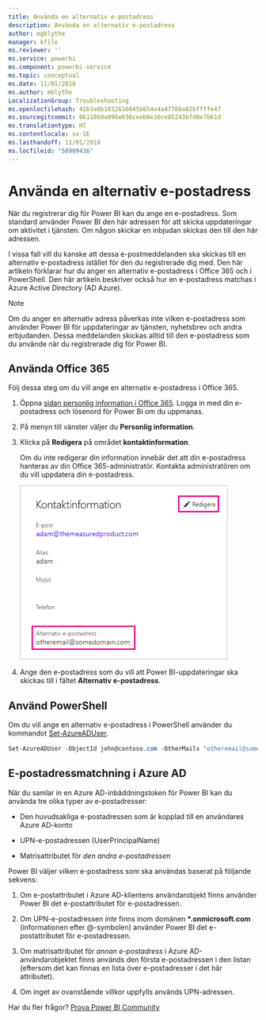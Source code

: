```yaml
---
title: Använda en alternativ e-postadress
description: Använda en alternativ e-postadress
author: mgblythe
manager: kfile
ms.reviewer: ''
ms.service: powerbi
ms.component: powerbi-service
ms.topic: conceptual
ms.date: 11/01/2018
ms.author: mblythe
LocalizationGroup: Troubleshooting
ms.openlocfilehash: 41b3a0b1032616045b854e4a4776ba82bffffe47
ms.sourcegitcommit: 0611860a896e636ceeb6e30ce85243bfd8e7b61d
ms.translationtype: HT
ms.contentlocale: sv-SE
ms.lasthandoff: 11/01/2018
ms.locfileid: "50909436"
---
```

# <a name="using-an-alternate-email-address"></a>Använda en alternativ e-postadress

När du registrerar dig för Power BI kan du ange en e-postadress. Som standard använder Power BI den här adressen för att skicka uppdateringar om aktivitet i tjänsten. Om någon skickar en inbjudan skickas den till den här adressen.

I vissa fall vill du kanske att dessa e-postmeddelanden ska skickas till en alternativ e-postadress istället för den du registrerade dig med. Den här artikeln förklarar hur du anger en alternativ e-postadress i Office 365 och i PowerShell. Den här artikeln beskriver också hur en e-postadress matchas i Azure Active Directory (AD Azure).

> [!NOTE]
> Om du anger en alternativ adress påverkas inte vilken e-postadress som använder Power BI för uppdateringar av tjänsten, nyhetsbrev och andra erbjudanden.  Dessa meddelanden skickas alltid till den e-postadress som du använde när du registrerade dig för Power BI.

## <a name="use-office-365"></a>Använda Office 365

Följ dessa steg om du vill ange en alternativ e-postadress i Office 365.

1. Öppna [sidan personlig information i Office 365](https://portal.office.com/account/#personalinfo). Logga in med din e-postadress och lösenord för Power BI om du uppmanas.

1. På menyn till vänster väljer du **Personlig information**.

1. Klicka på **Redigera** på området **kontaktinformation**.

    Om du inte redigerar din information innebär det att din e-postadress hanteras av din Office 365-administratör. Kontakta administratören om du vill uppdatera din e-postadress.

    ![Kontaktinformation](media/service-admin-alternate-email-address-for-power-bi/contact-details.png)

1. Ange den e-postadress som du vill att Power BI-uppdateringar ska skickas till i fältet **Alternativ e-postadress**.

## <a name="use-powershell"></a>Använd PowerShell

Om du vill ange en alternativ e-postadress i PowerShell använder du kommandot [Set-AzureADUser](/powershell/module/azuread/set-azureaduser/).

```powershell
Set-AzureADUser -ObjectId john@contoso.com -OtherMails "otheremail@somedomain.com"
```

## <a name="email-address-resolution-in-azure-ad"></a>E-postadressmatchning i Azure AD

När du samlar in en Azure AD-inbäddningstoken för Power BI kan du använda tre olika typer av e-postadresser:

* Den huvudsakliga e-postadressen som är kopplad till en användares Azure AD-konto

* UPN-e-postadressen (UserPrincipalName)

* Matrisattributet för *den andra e-postadressen*

Power BI väljer vilken e-postadress som ska användas baserat på följande sekvens:

1. Om e-postattributet i Azure AD-klientens användarobjekt finns använder Power BI det e-postattributet för e-postadressen.

1. Om UPN-e-postadressen *inte* finns inom domänen **\*.onmicrosoft.com** (informationen efter \@-symbolen) använder Power BI det e-postattributet för e-postadressen.

1. Om matrisattributet för *annan e-postadress* i Azure AD-användarobjektet finns används den första e-postadressen i den listan (eftersom det kan finnas en lista över e-postadresser i det här attributet).

1. Om inget av ovanstående villkor uppfylls används UPN-adressen.

Har du fler frågor? [Prova Power BI Community](http://community.powerbi.com/)

